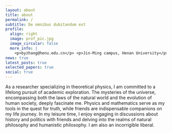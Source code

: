 ```yaml
---
layout: about
title: about
permalink: /
subtitle: De omnibus dubitandum est
profile:
  align: right
  image: prof_pic.jpg
  image_circular: false
  more_info: |
    <p>byzhang@henu.edu.cn</p> <p>Jin-Ming campus, Henan University</p> <p>Kaifeng, Henan province 475001</p>
news: true
latest_posts: true
selected_papers: true
social: true
---
```


As a researcher specializing in theoretical physics, I am committed to a lifelong pursuit of academic exploration. The mysteries of the universe, encompassing both the laws of the natural world and the evolution of human society, deeply fascinate me. Physics and mathematics serve as my tools in the quest for truth, while friends are indispensable companions on my life journey. In my leisure time, I enjoy engaging in discussions about history and politics with friends and delving into the realms of natural philosophy and humanistic philosophy. I am also an incorrigible liberal. 
